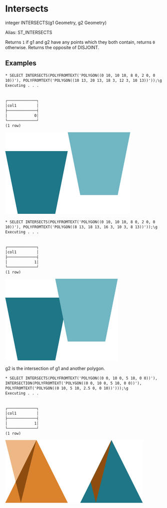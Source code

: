 # Intersects #

integer INTERSECTS(g1 Geometry, g2 Geometry)

Alias: ST_INTERSECTS

Returns `1` if g1 and g2 have any points which they both contain, returns `0` otherwise. Returns the opposite of DISJOINT.

## Examples ##

    * SELECT INTERSECTS(POLYFROMTEXT('POLYGON((0 10, 10 10, 8 0, 2 0, 0 10))'), POLYFROMTEXT('POLYGON((10 13, 20 13, 18 3, 12 3, 10 13))'));\g
    Executing . . .


    ┌─────────────┐
    │col1         │
    ├─────────────┤
    │            0│
    └─────────────┘
    (1 row)

![IntersectsFalse](intersects.svg)

    * SELECT INTERSECTS(POLYFROMTEXT('POLYGON((0 10, 10 10, 8 0, 2 0, 0 10))'), POLYFROMTEXT('POLYGON((8 13, 18 13, 16 3, 10 3, 8 13))'));\g  
    Executing . . .


    ┌─────────────┐
    │col1         │
    ├─────────────┤
    │            1│
    └─────────────┘
    (1 row)

![IntersectsTrue](intersects2.svg)

g2 is the intersection of g1 and another polygon.

    * SELECT INTERSECTS(POLYFROMTEXT('POLYGON((0 0, 10 0, 5 10, 0 0))'), INTERSECTION(POLYFROMTEXT('POLYGON((0 0, 10 0, 5 10, 0 0))'), POLYFROMTEXT('POLYGON((0 10, 5 10, 2.5 0, 0 10))')));\g
    Executing . . .


    ┌─────────────┐
    │col1         │
    ├─────────────┤
    │            1│
    └─────────────┘
    (1 row)

![IntersectsIntersection](intersects3.svg)
